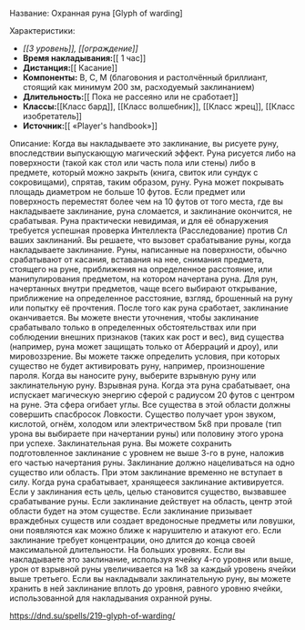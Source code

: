 Название: Охранная руна \[Glyph of warding] 

Характеристики:
- *[[3 уровень]], [[ограждение]]*
- **Время накладывания:**[[ 1 час]]
- **Дистанция:**[[ Касание]]
- **Компоненты:** В, С, М (благовония и растолчённый бриллиант, стоящий как минимум 200 зм, расходуемый заклинанием)
- **Длительность:**[[ Пока не рассеяно или не сработает]]
- **Классы:**[[Класс  бард]], [[Класс волшебник]], [[Класс жрец]], [[Класс изобретатель]]
- **Источник:**[[ «Player's handbook»]]

Описание:
Когда вы накладываете это заклинание, вы рисуете руну, впоследствии выпускающую магический эффект. Руна рисуется либо на поверхности (такой как стол или часть пола или стены) либо в предмете, который можно закрыть (книга, свиток или сундук с сокровищами), спрятав, таким образом, руну. Руна может покрывать площадь диаметром не больше 10 футов. Если предмет или поверхность переместят более чем на 10 футов от того места, где вы накладываете заклинание, руна сломается, и заклинание окончится, не срабатывая.
Руна практически невидимая, и для её обнаружения требуется успешная проверка Интеллекта (Расследование) против Сл ваших заклинаний.
Вы решаете, что вызовет срабатывание руны, когда накладываете заклинание. Руны, написанные на поверхности, обычно срабатывают от касания, вставания на нее, снимания предмета, стоящего на руне, приближения на определенное расстояние, или манипулирования предметом, на котором начертана руна. Для рун, начертанных внутри предметов, чаще всего выбирают открывание, приближение на определенное расстояние, взгляд, брошенный на руну или попытку её прочтения. После того как руна сработает, заклинание оканчивается.
Вы можете внести уточнения, чтобы заклинание срабатывало только в определенных обстоятельствах или при соблюдении внешних признаков (таких как рост и вес), вид существа (например, руна может защищать только от Аберраций и дроу), или мировоззрение. Вы можете также определить условия, при которых существо не будет активировать руну, например, произношение пароля.
Когда вы наносите руну, выберите взрывную руну или заклинательную руну.
Взрывная руна. Когда эта руна срабатывает, она испускает магическую энергию сферой с радиусом 20 футов с центром на руне. Эта сфера огибает углы. Все существа в этой области должны совершить спасбросок Ловкости. Существо получает урон звуком, кислотой, огнём, холодом или электричеством 5к8 при провале (тип урона вы выбираете при начертании руны) или половину этого урона при успехе.
Заклинательная руна. Вы можете сохранить подготовленное заклинание с уровнем не выше 3-го в руне, наложив его частью начертания руны. Заклинание должно нацеливаться на одно существо или область. При этом заклинание временно не вступает в силу. Когда руна срабатывает, хранящееся заклинание активируется. Если у заклинания есть цель, целью становится существо, вызвавшее срабатывание руны. Если заклинание действует на область, центр этой области будет на этом существе. Если заклинание призывает враждебных существ или создает вредоносные предметы или ловушки, они появляются как можно ближе к нарушителю и атакуют его. Если заклинание требует концентрации, оно длится до конца своей максимальной длительности.
На больших уровнях. Если вы накладываете это заклинание, используя ячейку 4-го уровня или выше, урон от взрывной руны увеличивается на 1к8 за каждый уровень ячейки выше третьего. Если вы накладывали заклинательную руну, вы можете хранить в ней заклинание вплоть до уровня, равного уровню ячейки, использованной для накладывания охранной руны.

https://dnd.su/spells/219-glyph-of-warding/